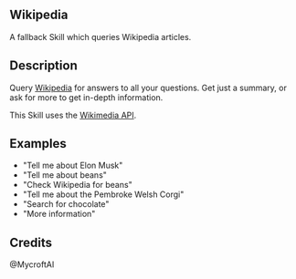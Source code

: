 ## Wikipedia
A fallback Skill which queries Wikipedia articles. 

## Description 
Query [Wikipedia](https://www.wikipedia.org) for answers to all your questions.  Get just a summary, or ask for more to get in-depth information.

This Skill uses the [Wikimedia API](https://en.wikipedia.org/w/api.php). 

## Examples 
* "Tell me about Elon Musk"
* "Tell me about beans"
* "Check Wikipedia for beans"
* "Tell me about the Pembroke Welsh Corgi"
* "Search for chocolate"
* "More information"

## Credits 
@MycroftAI
